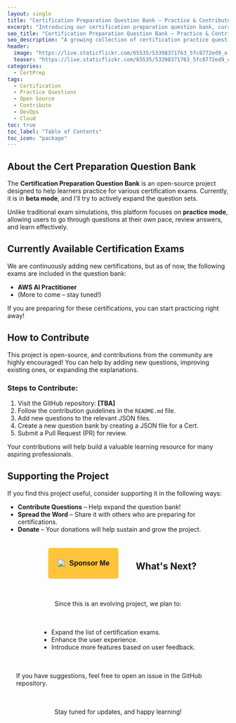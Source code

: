 ```yaml
---
layout: single
title: "Certification Preparation Question Bank – Practice & Contribute"
excerpt: "Introducing our certification preparation question bank, currently in beta! Practice for your exams and contribute to the project."
seo_title: "Certification Preparation Question Bank – Practice & Contribute"
seo_description: "A growing collection of certification practice questions. Learn, contribute, and support this open-source initiative."
header:
  image: "https://live.staticflickr.com/65535/53398371763_5fc8772ed9_o.png"
  teaser: "https://live.staticflickr.com/65535/53398371763_5fc8772ed9_o.png"
categories:
  - CertPrep
tags:
  - Certification
  - Practice Questions
  - Open Source
  - Contribute
  - DevOps
  - Cloud
toc: true
toc_label: "Table of Contents"
toc_icon: "package"
---
```


## About the Cert Preparation Question Bank

The **Certification Preparation Question Bank** is an open-source project designed to help learners practice for various certification exams. Currently, it is in **beta mode**, and I'll try to actively expand the question sets.

Unlike traditional exam simulations, this platform focuses on **practice mode**, allowing users to go through questions at their own pace, review answers, and learn effectively.

## Currently Available Certification Exams

We are continuously adding new certifications, but as of now, the following exams are included in the question bank:

- **AWS AI Practitioner**
- (More to come – stay tuned!)

If you are preparing for these certifications, you can start practicing right away!

## How to Contribute

This project is open-source, and contributions from the community are highly encouraged! You can help by adding new questions, improving existing ones, or expanding the explanations.

### Steps to Contribute:
1. Visit the GitHub repository: **[TBA]**  
2. Follow the contribution guidelines in the `README.md` file.
3. Add new questions to the relevant JSON files.
4. Create a new question bank by creating a JSON file for a Cert.
5. Submit a Pull Request (PR) for review.

Your contributions will help build a valuable learning resource for many aspiring professionals.

## Supporting the Project

If you find this project useful, consider supporting it in the following ways:
- **Contribute Questions** – Help expand the question bank!
- **Spread the Word** – Share it with others who are preparing for certifications.
- **Donate** – Your donations will help sustain and grow the project.

<div  style="display: flex; justify-content: center; gap: 20px; flex-wrap: wrap; padding: 20px;">

<!-- Buy Me a Coffee -->

<div>

<script  type="text/javascript"  src="https://cdnjs.buymeacoffee.com/1.0.0/button.prod.min.js"

data-name="bmc-button"

data-slug="shantoroy"

data-color="#FFDD00"

data-emoji=""

data-font="Cookie"

data-text="Buy me a coffee"

data-outline-color="#000000"

data-font-color="#000000"

data-coffee-color="#ffffff">

</script>

</div>

<!-- Pay with PayPal -->

<div>

<style>

.paypal-sponsor-button {

background-color: #FFC439;

color: #111;

border: none;

border-radius: 5px;

padding: 10px  20px;

font-size: 16px;

font-weight: bold;

cursor: pointer;

display: inline-flex;

align-items: center;

gap: 8px;

transition: background-color 0.3s;

}

.paypal-sponsor-button:hover {

background-color: #F2BB36;

}

.paypal-sponsor-button  img {

height: 20px;

}

</style>

<form  action="https://www.paypal.com/donate?business=Q9F45GULUSYMY&currency_code=USD"  method="post"  target="_blank">


<button  type="submit"  class="paypal-sponsor-button">

<img  src="https://www.paypalobjects.com/webstatic/mktg/Logo/pp-logo-100px.png"  alt="PayPal Logo">

Sponsor Me

</button>

</form>

</div>

<div>

</div>

## What's Next?

Since this is an evolving project, we plan to:
- Expand the list of certification exams.
- Enhance the user experience.
- Introduce more features based on user feedback.

If you have suggestions, feel free to open an issue in the GitHub repository.

Stay tuned for updates, and happy learning!

<!--stackedit_data:
eyJoaXN0b3J5IjpbLTM2MTkzMDY3LC0zODUzOTc0ODUsLTM5Mz
kwNDk2MywtMTUzNDA3ODg5MywtMTcwMDQ0MzM3OSwyNzY4MzY0
MTFdfQ==
-->